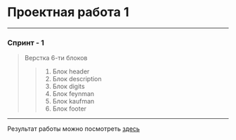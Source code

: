 # Проектная работа 1
---
### Спринт - 1
> Верстка 6-ти блоков
>> 1. Блок header
>> 2. Блок description
>> 3. Блок digits
>> 4. Блок feynman
>> 5. Блок kaufman
>> 6. Блок footer
---
Результат работы можно посмотреть [здесь](https://nata-naumova.github.io/project-work-1/ "Научиться учиться")
